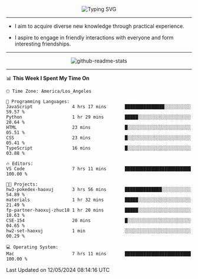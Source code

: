 <p align="center">
  <img src="https://readme-typing-svg.demolab.com?font=Fira+Code&weight=500&size=32&duration=2500&pause=1600&center=true&vCenter=true&random=false&width=1024&height=64&lines=Hi+there+%F0%9F%91%8B;I'm+delighted+you+could+make+it+here+%F0%9F%8E%89;I'm+Harry%2C+a+college+student+still+finding+my+way" alt="Typing SVG" />
</p>


---


- I aim to acquire diverse new knowledge through practical experience.

- I aspire to engage in friendly interactions with everyone and form interesting friendships.


---


<p align="center">
  <img src="https://github-readme-stats.vercel.app/api?username=Harry-Jing&show_icons=true" alt="github-readme-stats"/>
</p>


---

<!--START_SECTION:waka-->
📊 **This Week I Spent My Time On** 

```text
🕑︎ Time Zone: America/Los_Angeles

💬 Programming Languages: 
JavaScript               4 hrs 17 mins       ███████████████░░░░░░░░░░   59.57 % 
Python                   1 hr 29 mins        █████░░░░░░░░░░░░░░░░░░░░   20.64 % 
HTML                     23 mins             █░░░░░░░░░░░░░░░░░░░░░░░░   05.51 % 
CSS                      23 mins             █░░░░░░░░░░░░░░░░░░░░░░░░   05.41 % 
TypeScript               16 mins             █░░░░░░░░░░░░░░░░░░░░░░░░   03.88 % 

🔥 Editors: 
VS Code                  7 hrs 11 mins       █████████████████████████   100.00 % 

🐱‍💻 Projects: 
hw3-pokedex-haoxuj       3 hrs 56 mins       ██████████████░░░░░░░░░░░   54.89 % 
materials                1 hr 32 mins        █████░░░░░░░░░░░░░░░░░░░░   21.49 % 
fp-partner-haoxuj-zhuc18 1 hr 20 mins        █████░░░░░░░░░░░░░░░░░░░░   18.63 % 
CSE-154                  20 mins             █░░░░░░░░░░░░░░░░░░░░░░░░   04.65 % 
hw2-set-haoxuj           1 min               ░░░░░░░░░░░░░░░░░░░░░░░░░   00.29 % 

💻 Operating System: 
Mac                      7 hrs 11 mins       █████████████████████████   100.00 % 
```


 Last Updated on 12/05/2024 08:14:16 UTC
<!--END_SECTION:waka-->
